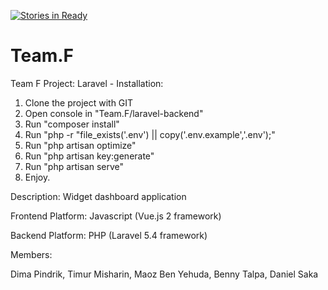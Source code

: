[![Stories in Ready](https://badge.waffle.io/DimaPindrik/Team.F.png?label=ready&title=Ready)](https://waffle.io/DimaPindrik/Team.F)
# Team.F
Team F Project:
Laravel  -  Installation:
1. Clone the project with GIT
2. Open console in "Team.F/laravel-backend"
3. Run "composer install"
4. Run "php -r "file_exists('.env') || copy('.env.example','.env');"
5. Run "php artisan optimize"
6. Run "php artisan key:generate"
7. Run "php artisan serve"
8. Enjoy.

Description: Widget dashboard application

Frontend Platform: Javascript (Vue.js 2 framework)

Backend Platform: PHP (Laravel 5.4 framework)

Members:

  Dima Pindrik,
  Timur Misharin,
  Maoz Ben Yehuda,
  Benny Talpa,
  Daniel Saka
  
